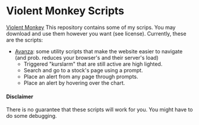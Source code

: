 # Violent Monkey Scripts
[Violent Monkey](https://violentmonkey.github.io/)
This repository contains some of my scrips. You may download and use them however you want (see license).
Currently, these are the scripts:
* [Avanza](https://www.avanza.se): some utility scripts that make the website easier to navigate (and prob. reduces your browser's and their server's load)
    * Triggered "kurslarm" that are still active are high lighted.
    * Search and go to a stock's page using a prompt.
    * Place an alert from any page through prompts.
    * Place an alert by hovering over the chart.

#### Disclaimer
There is no guarantee that these scripts will work for you. You might have to do some debugging.

